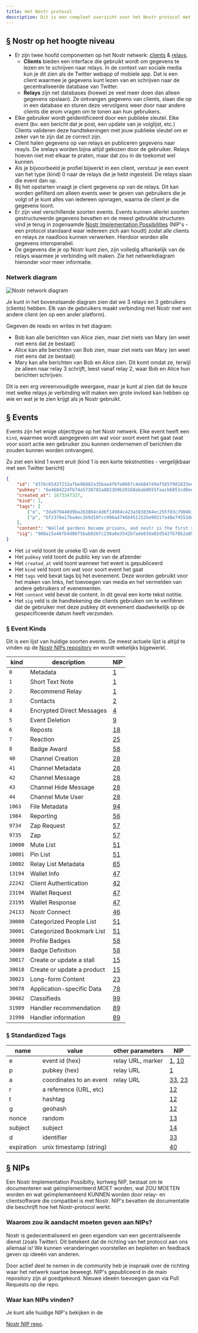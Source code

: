 ```yaml
---
title: Het Nostr protocol
description: Dit is een compleet overzicht over het Nostr protocol met details over verschillende Event types, Kinds en Tags. We leggen ook uit hoe Nostr Implementation Possibilities (NIPs) werken.
---
```


## [§](#nostr-high-level) Nostr op het hoogte niveau

-   Er zijn twee hoofd componenten op het Nostr netwerk: [clients](/nl/clients) & [relays](/nl/relays).
    - **Clients** bieden een interface die gebruikt wordt om gegevens te lezen en te schrijven naar relays. In de context van sociale media kun je dit zien als de Twitter webapp of mobiele app. Dat is een client waarmee je gegevens kunt lezen van en schrijven naar de gecentraliseerde database van Twitter.
    - **Relays** zijn net databases (hoewel ze veel meer doen dan alleen gegevens opslaan). Ze ontvangen gegevens van clients, slaan die op in een database en sturen deze vervolgens weer door naar andere clients die erom vragen om te tonen aan hun gebruikers. 
-   Elke gebruiker wordt geïdentificeerd door een publieke sleutel. Elke event (bv. een bericht dat je post, een update van je volglijst, etc.) Clients valideren deze handtekeningen met jouw publieke sleutel om er zeker van te zijn dat ze correct zijn.
-   Client halen gegevens op van relays en publiceren gegevens naar reayls. De srelays worden bijna altijd gekozen door de gebruiker. Relays hoeven niet met elkaar te praten, maar dat zou in de toekomst wel kunnen.
-   Als je bijvoorbeeld je profiel bijwerkt in een client, verstuur je een event van het type (kind) 0 naar de relays die je hebt ingesteld. De relays slaan die event dan op.
-   Bij het opstarten vraagt je client gegevens op van de relays. Dit kan worden gefilterd om alleen events weer te geven van gebruikers die je volgt of je kunt alles van iedereen opvragen, waarna de client je die gegevens toont.
-   Er zijn veel verschillende soorten events. Events kunnen allerlei soorten gestructureerde gegevens bevatten en de meest gebruikte structuren vind je terug in zogenaamde [Nostr Implementation Possibilities](#nips) (NIP's - een protocol standaard waar iedereen zich aan houdt) zodat alle clients en relays ze naadloos kunnen verwerken. Hierdoor worden alle gegevens interoperabel.
-   De gegevens die je op Nostr kunt zien, zijn volledig afhankelijk van de relays waarmee je verbinding wilt maken. Zie het netwerkdiagram hieronder voor meer informatie.

### Netwerk diagram

![Nostr network diagram](/images/nostr-network.webp)

Je kunt in het bovenstaande diagram zien dat we 3 relays en 3 gebruikers (clients) hebben. Elk van de gebruikers maakt verbinding met Nostr met een andere client (en op een ander platform).

Gegeven de reads en writes in het diagram:

-   Bob kan alle berichten van Alice zien, maar ziet niets van Mary (en weet niet eens dat ze bestaat)
-   Alice kan alle berichten van Bob zien, maar ziet niets van Mary (en weet niet eens dat ze bestaat)
-   Mary kan alle berichten van Bob en Alice zien. Dit komt omdat ze, terwijl ze alleen naar relay 3 schrijft, leest vanaf relay 2, waar Bob en Alice hun berichten schrijven.

Dit is een erg vereenvoudigde weergave, maar je kunt al zien dat de keuze met welke relays je verbinding wilt maken een grote invloed kan hebben op wie en wat je te zien krijgt als je Nostr gebruikt.

## [§](#events) Events

Events zijn het enige objecttype op het Nostr netwerk. Elke event heeft een `kind`, waarmee wordt aangegeven om wat voor soort event het gaat (wat voor soort actie een gebruiker zou kunnen ondernemen of berichten die zouden kunnen worden ontvangen).

Zo ziet een kind 1 event eruit (kind 1 is een korte tekstnotities - vergelijkbaar met een Twitter bericht)

```json
{
    "id": "4376c65d2f232afbe9b882a35baa4f6fe8667c4e684749af565f981833ed6a65",
    "pubkey": "6e468422dfb74a5738702a8823b9b28168abab8655faacb6853cd0ee15deee93",
    "created_at": 1673347337,
    "kind": 1,
    "tags": [
        ["e", "3da979448d9ba263864c4d6f14984c423a3838364ec255f03c7904b1ae77f206"],
        ["p", "bf2376e17ba4ec269d10fcc996a4746b451152be9031fa48e74553dde5526bce"]
    ],
    "content": "Walled gardens became prisons, and nostr is the first step towards tearing down the prison walls.",
    "sig": "908a15e46fb4d8675bab026fc230a0e3542bfade63da02d542fb78b2a8513fcd0092619a2c8c1221e581946e0191f2af505dfdf8657a414dbca329186f009262"
}
```

-   Het `id` veld toont de unieke ID van de event
-   Het `pubkey` veld toont de public key van de afzender
-   Het `created_at` veld toont wanneer het event is gepubliceerd
-   Het `kind` veld toont om wat voor soort event het gaat
-   Het `tags` veld bevat tags bij het evenement. Deze worden gebruikt voor het maken van links, het toevoegen van media en het vermelden van andere gebruikers of evenementen.
-   Het `content` veld bevat de content. In dit geval een korte tekst notitie.
-   Het `sig` veld is de handtekening die clients gebruiken om te verifiëren dat de gebruiker met deze pubkey dit evenement daadwerkelijk op de gespecificeerde datum heeft verzonden.

### [§](#kinds) Event Kinds

Dit is een lijst van huidige soorten events. De meest actuele lijst is altijd te vinden op de [Nostr NIPs repository](https://github.com/nostr-protocol/nips) en wordt wekelijks bijgewerkt.

| kind    | description                | NIP                                                            |
| ------- | -------------------------- | -------------------------------------------------------------- |
| `0`     | Metadata                   | [1](https://github.com/nostr-protocol/nips/blob/master/01.md)  |
| `1`     | Short Text Note            | [1](https://github.com/nostr-protocol/nips/blob/master/01.md)  |
| `2`     | Recommend Relay            | [1](https://github.com/nostr-protocol/nips/blob/master/01.md)  |
| `3`     | Contacts                   | [2](https://github.com/nostr-protocol/nips/blob/master/02.md)  |
| `4`     | Encrypted Direct Messages  | [4](https://github.com/nostr-protocol/nips/blob/master/04.md)  |
| `5`     | Event Deletion             | [9](https://github.com/nostr-protocol/nips/blob/master/09.md)  |
| `6`     | Reposts                    | [18](https://github.com/nostr-protocol/nips/blob/master/18.md) |
| `7`     | Reaction                   | [25](https://github.com/nostr-protocol/nips/blob/master/25.md) |
| `8`     | Badge Award                | [58](https://github.com/nostr-protocol/nips/blob/master/58.md) |
| `40`    | Channel Creation           | [28](https://github.com/nostr-protocol/nips/blob/master/28.md) |
| `41`    | Channel Metadata           | [28](https://github.com/nostr-protocol/nips/blob/master/28.md) |
| `42`    | Channel Message            | [28](https://github.com/nostr-protocol/nips/blob/master/28.md) |
| `43`    | Channel Hide Message       | [28](https://github.com/nostr-protocol/nips/blob/master/28.md) |
| `44`    | Channel Mute User          | [28](https://github.com/nostr-protocol/nips/blob/master/28.md) |
| `1063`  | File Metadata              | [94](https://github.com/nostr-protocol/nips/blob/master/94.md) |
| `1984`  | Reporting                  | [56](https://github.com/nostr-protocol/nips/blob/master/56.md) |
| `9734`  | Zap Request                | [57](https://github.com/nostr-protocol/nips/blob/master/57.md) |
| `9735`  | Zap                        | [57](https://github.com/nostr-protocol/nips/blob/master/57.md) |
| `10000` | Mute List                  | [51](https://github.com/nostr-protocol/nips/blob/master/51.md) |
| `10001` | Pin List                   | [51](https://github.com/nostr-protocol/nips/blob/master/51.md) |
| `10002` | Relay List Metadata        | [65](https://github.com/nostr-protocol/nips/blob/master/65.md) |
| `13194` | Wallet Info                | [47](https://github.com/nostr-protocol/nips/blob/master/47.md) |
| `22242` | Client Authentication      | [42](https://github.com/nostr-protocol/nips/blob/master/42.md) |
| `23194` | Wallet Request             | [47](https://github.com/nostr-protocol/nips/blob/master/47.md) |
| `23195` | Wallet Response            | [47](https://github.com/nostr-protocol/nips/blob/master/47.md) |
| `24133` | Nostr Connect              | [46](https://github.com/nostr-protocol/nips/blob/master/46.md) |
| `30000` | Categorized People List    | [51](https://github.com/nostr-protocol/nips/blob/master/51.md) |
| `30001` | Categorized Bookmark List  | [51](https://github.com/nostr-protocol/nips/blob/master/51.md) |
| `30008` | Profile Badges             | [58](https://github.com/nostr-protocol/nips/blob/master/58.md) |
| `30009` | Badge Definition           | [58](https://github.com/nostr-protocol/nips/blob/master/58.md) |
| `30017` | Create or update a stall   | [15](https://github.com/nostr-protocol/nips/blob/master/15.md) |
| `30018` | Create or update a product | [15](https://github.com/nostr-protocol/nips/blob/master/15.md) |
| `30023` | Long-form Content          | [23](https://github.com/nostr-protocol/nips/blob/master/23.md) |
| `30078` | Application-specific Data  | [78](https://github.com/nostr-protocol/nips/blob/master/78.md) |
| `30402` | Classifieds                | [99](https://github.com/nostr-protocol/nips/blob/master/99.md) |
| `31989` | Handler recommendation     | [89](https://github.com/nostr-protocol/nips/blob/master/89.md) |
| `31990` | Handler information        | [89](https://github.com/nostr-protocol/nips/blob/master/89.md) |

### [§](#tags) Standardized Tags

| name       | value                   | other parameters  | NIP                                                                                                                            |
| ---------- | ----------------------- | ----------------- | ------------------------------------------------------------------------------------------------------------------------------ |
| e          | event id (hex)          | relay URL, marker | [1](https://github.com/nostr-protocol/nips/blob/master/01.md), [10](https://github.com/nostr-protocol/nips/blob/master/10.md)  |
| p          | pubkey (hex)            | relay URL         | [1](https://github.com/nostr-protocol/nips/blob/master/01.md)                                                                  |
| a          | coordinates to an event | relay URL         | [33](https://github.com/nostr-protocol/nips/blob/master/33.md), [23](https://github.com/nostr-protocol/nips/blob/master/23.md) |
| r          | a reference (URL, etc)  |                   | [12](https://github.com/nostr-protocol/nips/blob/master/12.md)                                                                 |
| t          | hashtag                 |                   | [12](https://github.com/nostr-protocol/nips/blob/master/12.md)                                                                 |
| g          | geohash                 |                   | [12](https://github.com/nostr-protocol/nips/blob/master/12.md)                                                                 |
| nonce      | random                  |                   | [13](https://github.com/nostr-protocol/nips/blob/master/13.md)                                                                 |
| subject    | subject                 |                   | [14](https://github.com/nostr-protocol/nips/blob/master/14.md)                                                                 |
| d          | identifier              |                   | [33](https://github.com/nostr-protocol/nips/blob/master/33.md)                                                                 |
| expiration | unix timestamp (string) |                   | [40](https://github.com/nostr-protocol/nips/blob/master/40.md)                                                                 |

## [§](#nips) NIPs

Een Nostr Implementation Possibilty, kortweg NIP, bestaat om te documenteren wat geïmplementeerd MOET worden, wat ZOU MOETEN worden en wat geïmplementeerd KUNNEN worden door relay- en clientsoftware die compatibel is met Nostr. NIP's bevatten de documentatie die beschrijft hoe het Nostr-protocol werkt.

### Waarom zou ik aandacht moeten geven aan NIPs?

Nostr is gedecentraliseerd en geen eigendom van een gecentraliseerde dienst (zoals Twitter). Dit betekent dat de richting van het protocol aan ons allemaal is! We kunnen veranderingen voorstellen en bepleiten en feedback geven op ideeën van anderen.

Door actief deel te nemen in de community heb je inspraak over de richting waar het netwerk naartoe beweegt. NIP's gepubliceerd in de main repository zijn al goedgekeurd. Nieuwe ideeën toevoegen gaan via Pull Requests op die repo.

### Waar kan NIPs vinden?

Je kunt alle huidige NIP's bekijken in de

 [Nostr NIP repo](https://github.com/nostr-protocol/nips).
